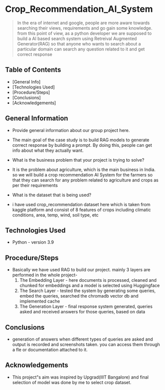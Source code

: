 # Crop_Recommendation_AI_System
> In the era of internet and google, people are more aware towards searching their views, requirements and go gain some knowledge. from this point of view, as a python developer we are supposed to build a AI based search system using Retreival Augmented Generator(RAG) so that anyone who wants to search about a particular domain can search any question related to it and get correct response

## Table of Contents
* [General Info]
* [Technologies Used]
* [Procedure/Steps]
* [Conclusions]
* [Acknowledgements]

## General Information
- Provide general information about our group project here.
- The main goal of the case study is to build RAG models to generate correct response by building a prompt. By doing this, people can get info about what they actually want.
  
- What is the business problem that your project is trying to solve?
- It is the problem about agriculture, which is the main business in India. so we will build a  crop recommendation AI System for the farmers so that they can search for any problem related to agriculture and crops as per their requirements

- What is the dataset that is being used?
- i have used crop_recommendation dataset here which is taken from kaggle platform and consist of 8 features of crops including climatic conditions, area, temp, wind, soil type, etc

## Technologies Used
- Python - version 3.9

## Procedure/Steps
- Basically we have used RAG to build our project. mainly 3 layers are performed in the whole project-
  1. The Embedding Layer - here documents is processed, cleaned and chunked for embeddings and a model is selected using Huggingface 
  2. The Search Layer - tested the system by generating some queries, embed the queries, searched the chromadb vector db and implemented cache
  3. The Generation Layer - final response system generated, queries asked and received answers for those queries, based on data
     
## Conclusions
- generation of answers when different types of queries are asked and output is recorded and screenshots taken. you can access them through a fle or documentation attached to it.

## Acknowledgements
- This project"s aim was inspired by Upgrad(IIIT Bangalore) and final selection of model was done by me to select crop dataset.
